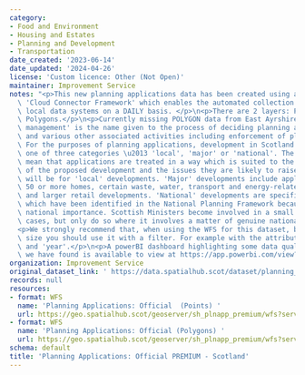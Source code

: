 ```yaml
---
category:
- Food and Environment
- Housing and Estates
- Planning and Development
- Transportation
date_created: '2023-06-14'
date_updated: '2024-04-26'
license: 'Custom licence: Other (Not Open)'
maintainer: Improvement Service
notes: "<p>This new planning applications data has been created using a custom built\
  \ 'Cloud Connector Framework' which enables the automated collection of data from\
  \ local data systems on a DAILY basis. </p>\n<p>There are 2 layers: Points &amp;\
  \ Polygons.</p>\n<p>Currently missing POLYGON data from East Ayrshire</p>\n<p>'Development\
  \ management' is the name given to the process of deciding planning applications\
  \ and various other associated activities including enforcement of planning controls.\
  \ For the purposes of planning applications, development in Scotland is put into\
  \ one of three categories \u2013 'local', 'major' or 'national'. The different categories\
  \ mean that applications are treated in a way which is suited to the size and complexity\
  \ of the proposed development and the issues they are likely to raise. Most applications\
  \ will be for 'local' developments. 'Major' developments include applications for\
  \ 50 or more homes, certain waste, water, transport and energy-related developments,\
  \ and larger retail developments. 'National' developments are specific projects\
  \ which have been identified in the National Planning Framework because of their\
  \ national importance. Scottish Ministers become involved in a small minority of\
  \ cases, but only do so where it involves a matter of genuine national interest.</p>\n\
  <p>We strongly recommend that, when using the WFS for this dataset, because of it's\
  \ size you should use it with a filter. For example with the attributes 'local_authority'\
  \ and 'year'.</p>\n<p>A powerBI dashboard highlighting some data quality issues\
  \ we have found is available to view at https://app.powerbi.com/view?r=eyJrIjoiM2U2MWVmMTItOGQxNC00NmNkLWFhYTAtZmQxMjA3NjJhZDRkIiwidCI6IjdiYmUyMDM3LWMzZGMtNGU4Ny1iMTdiLTZiZDJkMjI3MWY0NyIsImMiOjh9</p>"
organization: Improvement Service
original_dataset_link: ' https://data.spatialhub.scot/dataset/planning_applications_official_premium-is'
records: null
resources:
- format: WFS
  name: 'Planning Applications: Official  (Points) '
  url: https://geo.spatialhub.scot/geoserver/sh_plnapp_premium/wfs?service=wfs&typeName=sh_plnapp_premium:pub_plnapppnt_premium
- format: WFS
  name: 'Planning Applications: Official (Polygons) '
  url: https://geo.spatialhub.scot/geoserver/sh_plnapp_premium/wfs?service=wfs&typeName=sh_plnapp_premium:pub_plnapppol_premium
schema: default
title: 'Planning Applications: Official PREMIUM - Scotland'
---
```

